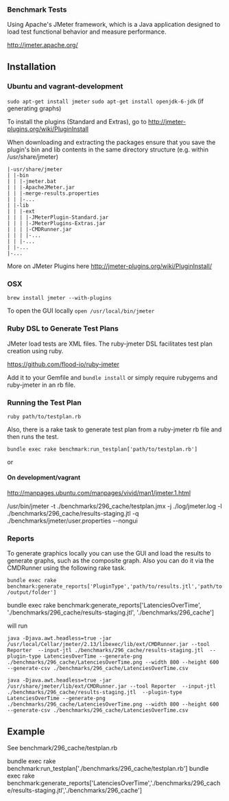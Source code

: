 ### Benchmark Tests

Using Apache's JMeter framework, which is a Java application designed to load test functional behavior and measure performance.

http://jmeter.apache.org/


## Installation

### Ubuntu and vagrant-development
`sudo apt-get install jmeter`
`sudo apt-get install openjdk-6-jdk` (if generating graphs)

To install the plugins (Standard and Extras), go to http://jmeter-plugins.org/wiki/PluginInstall

When downloading and extracting the packages ensure that you save the plugin's bin and lib contents in the same directory structure (e.g. within /usr/share/jmeter)

```
|-usr/share/jmeter
| |-bin
| | |-jmeter.bat
| | |-ApacheJMeter.jar
| | |-merge-results.properties
| | |-...
| |-lib
| | |-ext
| | | |-JMeterPlugin-Standard.jar
| | | |-JMeterPlugins-Extras.jar
| | | |-CMDRunner.jar
| | | |-...
| | |-...
| |-...
|-...

```
More on JMeter Plugins here http://jmeter-plugins.org/wiki/PluginInstall/

### OSX

`brew install jmeter --with-plugins`

To open the GUI locally
`open /usr/local/bin/jmeter`


### Ruby DSL to Generate Test Plans

JMeter load tests are XML files. The ruby-jmeter DSL facilitates test plan creation
using ruby.

https://github.com/flood-io/ruby-jmeter

Add it to your Gemfile and `bundle install` or simply require rubygems and ruby-jmeter in an rb file.


### Running the Test Plan

`ruby path/to/testplan.rb`

Also, there is a rake task to generate test plan from a ruby-jmeter rb file and then runs the test.

`bundle exec rake benchmark:run_testplan['path/to/testplan.rb']`

or 

#### On development/vagrant

http://manpages.ubuntu.com/manpages/vivid/man1/jmeter.1.html

/usr/bin/jmeter  -t ./benchmarks/296_cache/testplan.jmx -j ./log/jmeter.log -l ./benchmarks/296_cache/results-staging.jtl -q ./benchmarks/jmeter/user.properties --nongui


### Reports


To generate graphics locally you can use the GUI and load the results to generate graphs, such as the composite graph. Also you can do it via the CMDRunner using the following rake task.

`bundle exec rake benchmark:generate_reports['PluginType','path/to/results.jtl','path/to/output/folder']`

bundle exec rake benchmark:generate_reports['LatenciesOverTime', './benchmarks/296_cache/results-staging.jtl', './benchmarks/296_cache']

will run

```
java -Djava.awt.headless=true -jar /usr/local/Cellar/jmeter/2.13/libexec/lib/ext/CMDRunner.jar --tool Reporter  --input-jtl ./benchmarks/296_cache/results-staging.jtl  --plugin-type LatenciesOverTime --generate-png ./benchmarks/296_cache/LatenciesOverTime.png --width 800 --height 600 --generate-csv ./benchmarks/296_cache/LatenciesOverTime.csv
```

`java -Djava.awt.headless=true -jar /usr/share/jmeter/lib/ext/CMDRunner.jar --tool Reporter  --input-jtl ./benchmarks/296_cache/results-staging.jtl  --plugin-type LatenciesOverTime --generate-png ./benchmarks/296_cache/LatenciesOverTime.png --width 800 --height 600 --generate-csv ./benchmarks/296_cache/LatenciesOverTime.csv`

## Example

See benchmark/296_cache/testplan.rb

bundle exec rake benchmark:run_testplan['./benchmarks/296_cache/testplan.rb']
bundle exec rake benchmark:generate_reports['LatenciesOverTime','./benchmarks/296_cache/results-staging.jtl','./benchmarks/296_cache']


